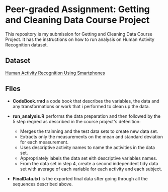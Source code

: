 # Peer-graded Assignment: Getting and Cleaning Data Course Project #

This repository is my submission for Getting and Cleaning Data Course Project. It has the instructions on how to run analysis on Human Activity Recognition dataset.

## Dataset ##
[Human Activity Recognition Using Smartphones](http://archive.ics.uci.edu/ml/datasets/Human+Activity+Recognition+Using+Smartphones)
## FIles ##
- **CodeBook.rmd** a code book that describes the variables, the data and any transformations or work that i performed to clean up the data.

- **run_analysis.R** performs the data preparation and then followed by the 5 step reqired as described in the course project's defenition:
  - Merges the trainning and the test data sets to create new data set.
  - Extracts only the measurements on the mean and standard deviation for each measurement.
  - Uses descriptive activity names to name the activities in the data set.
  - Appropriately labels the data set eith descriptive variables names.
  - From the data set in step 4, create a second independent tidy data set with average of each variable for each activity and each subject.
  
- **FinalData.txt** is the exported final data sfter going through all the sequences described above.
